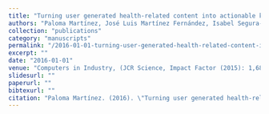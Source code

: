 ```yaml
---
title: "Turning user generated health-related content into actionable knowledge through text analytics services"
authors: "Paloma Martínez, José Luis Martínez Fernández, Isabel Segura-Bedmar, Julián Moreno-Schneider, Ricardo Revert , Adrián Luna"
collection: "publications"
category: "manuscripts"
permalink: "/2016-01-01-turning-user-generated-health-related-content-into-actionable-knowledge-through-text-analytics-services"
excerpt: ""
date: "2016-01-01"
venue: "Computers in Industry, (JCR Science, Impact Factor (2015): 1,685, Area: Computer Science/Interdisciplinary Applications, Rank: 44/104, Q2) 78, doi:10.1016/j.compind.2015.10.006, pp: 43-56"
slidesurl: ""
paperurl: ""
bibtexurl: ""
citation: "Paloma Martínez. (2016). \"Turning user generated health-related content into actionable knowledge through text analytics services.\" *Computers in Industry, (JCR Science, Impact Factor (2015): 1,685, Area: Computer Science/Interdisciplinary Applications, Rank: 44/104, Q2) 78, doi:10.1016/j.compind.2015.10.006, pp: 43-56*."
---
```


